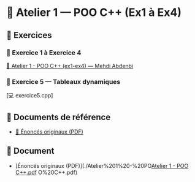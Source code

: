 # 🧩 Atelier 1 — POO C++ (Ex1 à Ex4)

## 📘 Exercices
### 🔹 Exercice 1 à Exercice 4
[📄 Atelier 1 - POO C++ (ex1-ex4) — Mehdi Abdenbi](https://github.com/user-attachments/files/22868256/Atelier.1.-.POO.C%2B%2B.ex1-ex4.mehdi.abdenbi.pdf)

### 🔹 Exercice 5 — Tableaux dynamiques
[💻 exercice5.cpp]

## 📂 Documents de référence
- [📑 Énoncés originaux (PDF)](https://github.com/user-attachments/files/22846114/Atelier.1.-.POO.C%2B%2B.pdf)


## 📄 Document
- [Énoncés originaux (PDF)](./Atelier%201%20-%20PO[Atelier 1 - POO C++.pdf](https://github.com/user-attachments/files/22846114/Atelier.1.-.POO.C%2B%2B.pdf)
O%20C++.pdf)

